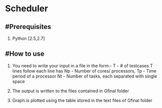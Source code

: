 # Scheduler

#Prerequisites 
------------------------ 

1) Python [2.5,2.7]

#How to use
------------------------
1) You need to write your input in a file in the form:-
   T - # of testcases
   T lines follow
   each line has Np - Number of cores/ processors, 
				 Tp - Time period of a processor
				 Nt - Number of tasks,
				 each separated with single space

2) The output is written to the files contained in Gfinal folder

3) Graph is plotted using the table stored in the text files of Gfinal folder

				 
	   	
